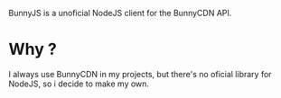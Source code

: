 BunnyJS is a unoficial NodeJS client for the BunnyCDN API.

# Why ?

I always use BunnyCDN in my projects, but there's no oficial library for NodeJS, so i decide to make my own.